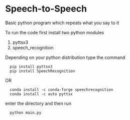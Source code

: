 # Speech-to-Speech
Basic python program which repeats what you say to it

To run the code first install two python modules
1. pyttsx3
2. speech_recognition

Depending on your python distribution type the command

```
  pip install pyttsx3
  pip install SpeechRecognition
```

OR

```
  conda install -c conda-forge speechrecognition
  conda install -c auto pyttsx
```

enter the directory and then run

```
  python main.py
```
